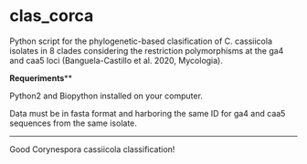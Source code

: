 # clas_corca
Python script for the phylogenetic-based clasification of C. cassiicola isolates in 8 clades considering the restriction polymorphisms at the ga4 and caa5 loci (Banguela-Castillo et al. 2020, Mycologia).


**********Requeriments************

Python2 and Biopython installed on your computer.


Data must be in fasta format and harboring the same ID for ga4 and caa5 sequences from the same isolate.

**********************************


Good Corynespora cassiicola classification!
